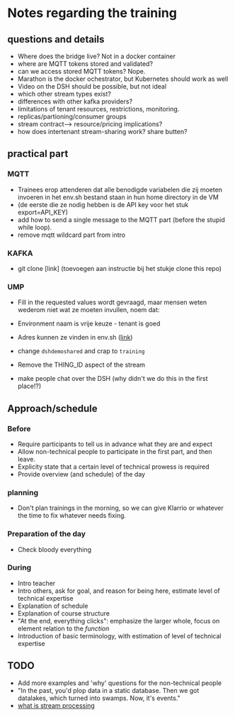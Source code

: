 # Notes regarding the training

## questions and details

- Where does the bridge live? Not in a docker container
- where are MQTT tokens stored and validated?
- can we access stored MQTT tokens? Nope.
- Marathon is the docker ochestrator, but Kubernetes should work as well
- Video on the DSH should be possible, but not ideal
- which other stream types exist?
- differences with other kafka providers?
- limitations of tenant resources, restrictions, monitoring.
- replicas/partioning/consumer groups
- stream contract--> resource/pricing implications?
- how does intertenant stream-sharing work? share butten?

## practical part

### MQTT

- Trainees erop attenderen dat alle benodigde variabelen die zij moeten invoeren in het env.sh bestand staan in hun home directory in de VM
- (de eerste die ze nodig hebben is de API key voor het stuk export=API_KEY)
- add how to send a single message to the MQTT part (before the stupid while loop).
- remove mqtt wildcard part from intro
 
### KAFKA

-	git clone [link] (toevoegen aan instructie bij het stukje clone this repo)

### UMP

- Fill in the requested values wordt gevraagd, maar mensen weten wederom niet wat ze moeten invullen, noem dat:
- Environment naam is vrije keuze - tenant is goed
- Adres kunnen ze vinden in env.sh ([link](https://api.poc.kpn-dsh.com))

- change `dshdemoshared` and crap to `training`
- Remove the THING_ID aspect of the stream
- make people chat over the DSH (why didn't we do this in the first place!?)

## Approach/schedule

### Before

- Require participants to tell us in advance what they are and expect
- Allow non-technical people to participate in the first part, and then leave.
- Explicity state that a certain level of technical prowess is required
- Provide overview (and schedule) of the day

### planning

- Don't plan trainings in the morning, so we can give Klarrio or whatever the time to fix whatever needs fixing.

### Preparation of the day

- Check bloody everything


### During

- Intro teacher
- Intro others, ask for goal, and reason for being here, estimate level of technical expertise
- Explanation of schedule
- Explanation of course structure
- "At the end, everything clicks": emphasize the larger whole, focus on element relation to the _function_
- Introduction of basic terminology, with estimation of level of technical expertise

## TODO

- Add more examples and 'why' questions for the non-technical people
- "In the past, you'd plop data in a static database. Then we got datalakes, which turned into swamps. Now, it's events."
- [what is stream processing](https://www.ververica.com/what-is-stream-processing)
